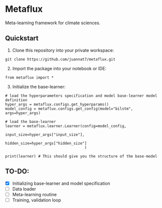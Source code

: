 # Metaflux
Meta-learning framework for climate sciences.

## Quickstart
1. Clone this repository into your private workspace:
```
git clone https://github.com/juannat7/metaflux.git
```

2. Import the package into your notebook or IDE: 
```
from metaflux import *
```

3. Initialize the base-learner:
```
# load the hyperparameters specification and model base-learner model definition
hyper_args = metaflux.configs.get_hyperparams()
model_config = metaflux.configs.get_config(model="bilstm", args=hyper_args)

# load the base-learner
learner = metaflux.learner.Learner(config=model_config, 
                                    input_size=hyper_args["input_size"],
                                    hidden_size=hyper_args["hidden_size"]
                                    )

print(learner) # This should give you the structure of the base-model
```

## TO-DO:
- [x] Initializing base-learner and model specification
- [ ] Data loader
- [ ] Meta-learning routine
- [ ] Training, validation loop